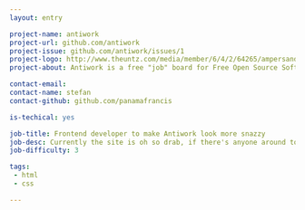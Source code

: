 ```yaml
---
layout: entry

project-name: antiwork
project-url: github.com/antiwork
project-issue: github.com/antiwork/issues/1
project-logo: http://www.theuntz.com/media/member/6/4/2/64265/ampersand.jpg
project-about: Antiwork is a free "job" board for Free Open Source Software (FOSS). 

contact-email: 
contact-name: stefan
contact-github: github.com/panamafrancis

is-techical: yes

job-title: Frontend developer to make Antiwork look more snazzy
job-desc: Currently the site is oh so drab, if there's anyone around to give it a lick of paint.
job-difficulty: 3

tags: 
 - html
 - css

---
```

